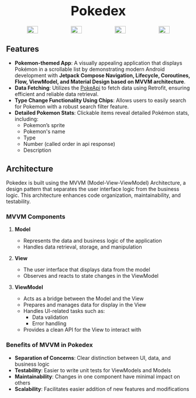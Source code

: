 
<div style="text-align: center;">
  <h1 style="font-size: 36px; margin-bottom: 20px;">Pokedex</h1>
  
  <div style="display: flex; justify-content: center; gap: 20px;">
    <img src="https://github.com/user-attachments/assets/4402f668-6a29-4ac4-b4fc-3ddeb4f0c442" style="width: 30%; max-width: 100px;">
    <img src="https://github.com/user-attachments/assets/f107abfe-d36b-475d-bf46-8886d5a71adb" style="width: 30%; max-width: 100px;">
    <img src="https://github.com/user-attachments/assets/0dc825eb-bd67-43f4-9bb9-a5c3fbf68ce8" style="width: 30%; max-width: 100px;">
    <img src="https://github.com/user-attachments/assets/26a4352c-531a-4342-ae99-f3e25a06fece" style="width: 30%; max-width: 100px;">
  </div>
</div>

## Features
- **Pokemon-themed App**: A visually appealing application that displays Pokémon in a scrollable list by demonstrating modern Android development with **Jetpack Compose Navigation, Lifecycle,  Coroutines, Flow, ViewModel, and Material Design based on MVVM architecture**.
- **Data Fetching**: Utilizes the [PokeApi](https://pokeapi.co/) to fetch data using Retrofit, ensuring efficient and reliable data retrieval.
- **Type Change Functionality Using  Chips**: Allows users to easily search for Pokemon with a robust search filter feature.
- **Detailed Pokemon Stats**: Clickable items reveal detailed Pokémon stats, including:
  - Pokemon’s sprite
  - Pokemon's name
  - Type
  - Number (called order in api response)
  - Description
    
 ## Architecture

Pokedex is built using the MVVM (Model-View-ViewModel) Architecture, a design pattern that separates the user interface logic from the business logic. This architecture enhances code organization, maintainability, and testability.

### MVVM Components

1. **Model**
   - Represents the data and business logic of the application
   - Handles data retrieval, storage, and manipulation

2. **View**
   - The user interface that displays data from the model
   - Observes and reacts to state changes in the ViewModel

3. **ViewModel**
   - Acts as a bridge between the Model and the View
   - Prepares and manages data for display in the View
   - Handles UI-related tasks such as:
     - Data validation
     - Error handling
   - Provides a clean API for the View to interact with

### Benefits of MVVM in Pokedex

- **Separation of Concerns**: Clear distinction between UI, data, and business logic
- **Testability**: Easier to write unit tests for ViewModels and Models
- **Maintainability**: Changes in one component have minimal impact on others
- **Scalability**: Facilitates easier addition of new features and modifications
